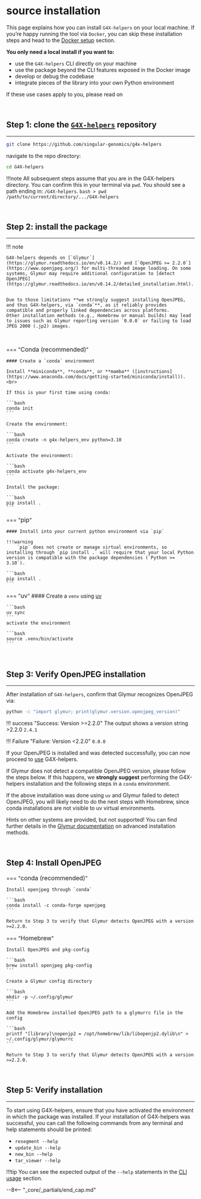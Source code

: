 <br>

# source installation

This page explains how you can install `G4X-helpers` on your local machine. If you’re happy running the tool via `Docker`, you can skip these installation steps and head to the [Docker setup](./docker.md) section.  

**You only need a local install if you want to:**

- use the `G4X-helpers` CLI directly on your machine
- use the package beyond the CLI features exposed in the Docker image
- develop or debug the codebase
- integrate pieces of the library into your own Python environment


If these use cases apply to you, please read on

<br>

## Step 1: clone the [`G4X-helpers`](https://github.com/Singular-Genomics/G4X-helpers) repository
---

```bash
git clone https://github.com/singular-genomics/g4x-helpers
```

navigate to the repo directory:
```bash
cd G4X-helpers
```

!!!note
    All subsequent steps assume that you are in the G4X-helpers directory. You can confirm this in your terminal via `pwd`.
    You should see a path ending in: `/G4X-helpers`.
    ```bash
    > pwd
    /path/to/current/directory/.../G4X-helpers
    ```

<br>

## Step 2: install the package
---

!!! note
    
    G4X-helpers depends on [`Glymur`](https://glymur.readthedocs.io/en/v0.14.2/) and [`OpenJPEG >= 2.2.0`](https://www.openjpeg.org/) for multi-threaded image loading. On some systems, Glymur may require additional configuration to [detect OpenJPEG](https://glymur.readthedocs.io/en/v0.14.2/detailed_installation.html).
    
    
    Due to those limitations **we strongly suggest installing OpenJPEG, and thus G4X-helpers, via `conda`**, as it reliably provides compatible and properly linked dependencies across platforms.
    Other installation methods (e.g., Homebrew or manual builds) may lead to issues such as Glymur reporting version `0.0.0` or failing to load JPEG 2000 (.jp2) images.  

<br>

=== "<span style="font-size:1rem">Conda (recommended)</span>"

    #### Create a `conda` environment

    Install **miniconda**, **conda**, or **mamba** ([instructions](https://www.anaconda.com/docs/getting-started/miniconda/install)).
    <br>

    If this is your first time using conda:

    ```bash
    conda init
    ```

    Create the environment:

    ```bash
    conda create -n g4x-helpers_env python=3.10
    ```

    Activate the environment:

    ```bash
    conda activate g4x-helpers_env
    ```

    Install the package:
    
    ```bash
    pip install .
    ```

=== "<span style="font-size:1rem">pip</span>"
    
    #### Install into your current python environment via `pip`

    !!!warning
        `pip` does not create or manage virtual environments, so installing through `pip install .` will require that your local Python version is compatible with the package dependencies (`Python >= 3.10`).
    
    ```bash
    pip install .
    ```

=== "<span style="font-size:1rem">uv</span>"
    #### Create a `venv` using [uv](https://docs.astral.sh/uv/)

    ```bash
    uv sync
    ```  
    activate the environment  

    ```bash
    source .venv/bin/activate
    ```

<br>

## Step 3: Verify OpenJPEG installation
---


After installation of `G4X-helpers`, confirm that Glymur recognizes OpenJPEG via:

```bash
python -c "import glymur; print(glymur.version.openjpeg_version)"
```


!!! success  "Success: Version >=2.2.0"
    The output shows a version string >2.2.0
    ```
    2.4.1
    ```

!!! Failure "Failure: Version <2.2.0"
    ```
    0.0.0
    ```

If your OpenJPEG is installed and was detected successfully, you can now proceed to [use](../usage/index.md) G4X-helpers.

If Glymur does not detect a compatible OpenJPEG version, please follow the steps below. If this happens, we **strongly suggest** performing the G4X-helpers installation and the following steps in a `conda` environment.

If the above installation was done using `uv` and Glymur failed to detect OpenJPEG, you will likely need to do the next steps with Homebrew, since conda installations are not visible to uv virtual environments.

Hints on other systems are provided, but not supported! You can find further details in the [Glymur documentation](https://glymur.readthedocs.io/en/v0.14.2/detailed_installation.html) on advanced installation methods.

<br>

## Step 4: Install OpenJPEG

=== "<span style="font-size:1rem">conda (recommended)</span>"

    Install openjpeg through `conda`

    ```bash
    conda install -c conda-forge openjpeg
    ```

    Return to Step 3 to verify that Glymur detects OpenJPEG with a version >=2.2.0.

=== "<span style="font-size:1rem">Homebrew</span>"
        
    Install OpenJPEG and pkg-config
    
    ```bash
    brew install openjpeg pkg-config
    ```

    Create a Glymur config directory

    ```bash
    mkdir -p ~/.config/glymur
    ```
    
    Add the Homebrew installed OpenJPEG path to a glymurrc file in the config
    
    ```bash
    printf "[library]\nopenjp2 = /opt/homebrew/lib/libopenjp2.dylib\n" > ~/.config/glymur/glymurrc
    ```

    Return to Step 3 to verify that Glymur detects OpenJPEG with a version >=2.2.0.

<br>

## Step 5: Verify installation
---

To start using G4X-helpers, ensure that you have activated the environment in which the package was installed. 
If your installation of G4X-helpers was successful, you can call the following commands from any terminal and help statements should be printed:


+ `resegment --help`  
+ `update_bin --help`  
+ `new_bin --help`  
+ `tar_viewer --help`


!!!tip
    You can see the expected output of the `--help` statements in the [CLI usage](../usage/index.md/#cli-usage) section.


--8<-- "_core/_partials/end_cap.md"
